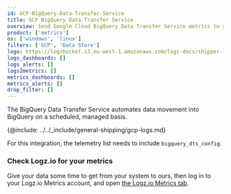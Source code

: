```yaml
---
id: GCP-BigQuery-Data-Transfer-Service
title: GCP BigQuery Data Transfer Service
overview: Send Google Cloud BigQuery Data Transfer Service metrics to your Logz.io account.
product: ['metrics']
os: ['windows', 'linux']
filters: ['GCP', 'Data Store']
logo: https://logzbucket.s3.eu-west-1.amazonaws.com/logz-docs/shipper-logos/bigquery.png
logs_dashboards: []
logs_alerts: []
logs2metrics: []
metrics_dashboards: []
metrics_alerts: []
drop_filter: []
---
```




The BigQuery Data Transfer Service automates data movement into BigQuery on a scheduled, managed basis. 


{@include: ../../_include/general-shipping/gcp-logs.md}  

For this integration, the telemetry list needs to include `bigquery_dts_config`.

### Check Logz.io for your metrics

Give your data some time to get from your system to ours, then log in to your Logz.io Metrics account, and open [the Logz.io Metrics tab](https://app.logz.io/#/dashboard/metrics/).
